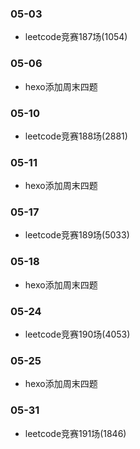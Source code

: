 ### 05-03
* leetcode竞赛187场(1054)
### 05-06
* hexo添加周末四题
### 05-10
* leetcode竞赛188场(2881)
### 05-11
* hexo添加周末四题
### 05-17
* leetcode竞赛189场(5033)
### 05-18
* hexo添加周末四题
### 05-24
* leetcode竞赛190场(4053)
### 05-25
* hexo添加周末四题
### 05-31
* leetcode竞赛191场(1846)


